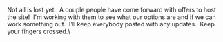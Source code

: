 Not all is lost yet.  A couple people have come forward with offers to
host the site!  I'm working with them to see what our options are and if
we can work something out.  I'll keep everybody posted with any
updates.  Keep your fingers crossed.\

